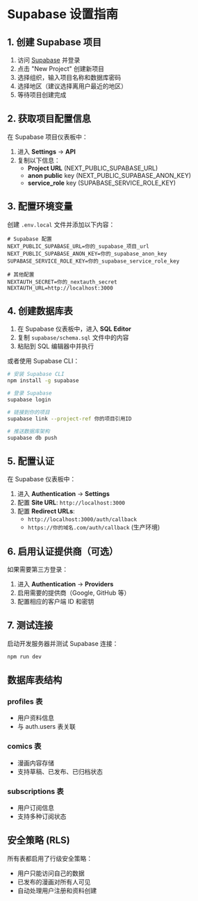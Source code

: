 # Supabase 设置指南

## 1. 创建 Supabase 项目

1. 访问 [Supabase](https://supabase.com) 并登录
2. 点击 "New Project" 创建新项目
3. 选择组织，输入项目名称和数据库密码
4. 选择地区（建议选择离用户最近的地区）
5. 等待项目创建完成

## 2. 获取项目配置信息

在 Supabase 项目仪表板中：

1. 进入 **Settings** → **API**
2. 复制以下信息：
   - **Project URL** (NEXT_PUBLIC_SUPABASE_URL)
   - **anon public** key (NEXT_PUBLIC_SUPABASE_ANON_KEY)
   - **service_role** key (SUPABASE_SERVICE_ROLE_KEY)

## 3. 配置环境变量

创建 `.env.local` 文件并添加以下内容：

```env
# Supabase 配置
NEXT_PUBLIC_SUPABASE_URL=你的_supabase_项目_url
NEXT_PUBLIC_SUPABASE_ANON_KEY=你的_supabase_anon_key
SUPABASE_SERVICE_ROLE_KEY=你的_supabase_service_role_key

# 其他配置
NEXTAUTH_SECRET=你的_nextauth_secret
NEXTAUTH_URL=http://localhost:3000
```

## 4. 创建数据库表

1. 在 Supabase 仪表板中，进入 **SQL Editor**
2. 复制 `supabase/schema.sql` 文件中的内容
3. 粘贴到 SQL 编辑器中并执行

或者使用 Supabase CLI：

```bash
# 安装 Supabase CLI
npm install -g supabase

# 登录 Supabase
supabase login

# 链接到你的项目
supabase link --project-ref 你的项目引用ID

# 推送数据库架构
supabase db push
```

## 5. 配置认证

在 Supabase 仪表板中：

1. 进入 **Authentication** → **Settings**
2. 配置 **Site URL**: `http://localhost:3000`
3. 配置 **Redirect URLs**: 
   - `http://localhost:3000/auth/callback`
   - `https://你的域名.com/auth/callback` (生产环境)

## 6. 启用认证提供商（可选）

如果需要第三方登录：

1. 进入 **Authentication** → **Providers**
2. 启用需要的提供商（Google, GitHub 等）
3. 配置相应的客户端 ID 和密钥

## 7. 测试连接

启动开发服务器并测试 Supabase 连接：

```bash
npm run dev
```

## 数据库表结构

### profiles 表
- 用户资料信息
- 与 auth.users 表关联

### comics 表
- 漫画内容存储
- 支持草稿、已发布、已归档状态

### subscriptions 表
- 用户订阅信息
- 支持多种订阅状态

## 安全策略 (RLS)

所有表都启用了行级安全策略：
- 用户只能访问自己的数据
- 已发布的漫画对所有人可见
- 自动处理用户注册和资料创建 